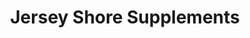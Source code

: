 ---
title: "Jersey Shore Supplements"
url: /howell/jersey-shore-supplements/
shop: nutrition supplements
---